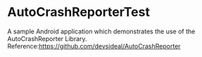 # AutoCrashReporterTest
A sample Android application which demonstrates the use of the AutoCrashReporter Library.
Reference:https://github.com/devsideal/AutoCrashReporter
